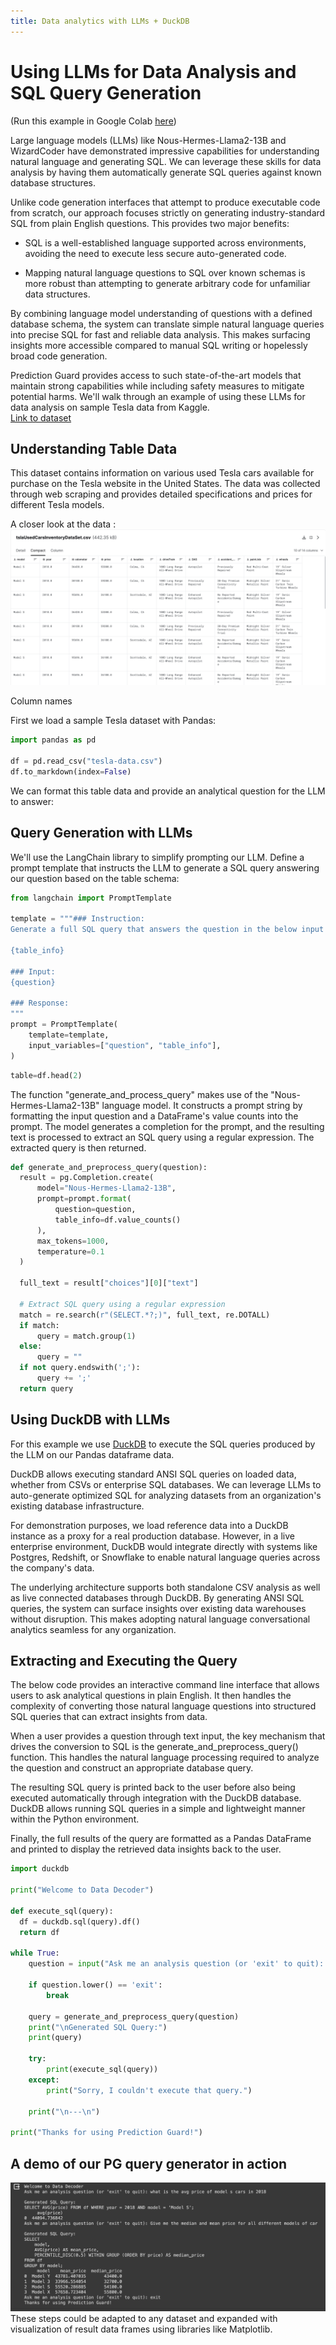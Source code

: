 ```yaml
---
title: Data analytics with LLMs + DuckDB
---
```


# Using LLMs for Data Analysis and SQL Query Generation

(Run this example in Google Colab [here](https://colab.research.google.com/drive/1zx1wlKFDYDUCXuHPmSR0yn61HjvaclfE#scrollTo=ZLEq99jt0Wvj))

Large language models (LLMs) like Nous-Hermes-Llama2-13B and WizardCoder have demonstrated impressive capabilities for understanding natural language and generating SQL. We can leverage these skills for data analysis by having them automatically generate SQL queries against known database structures.

Unlike code generation interfaces that attempt to produce executable code from scratch, our approach focuses strictly on generating industry-standard SQL from plain English questions. This provides two major benefits:

- SQL is a well-established language supported across environments, avoiding the need to execute less secure auto-generated code. 

- Mapping natural language questions to SQL over known schemas is more robust than attempting to generate arbitrary code for unfamiliar data structures.  

By combining language model understanding of questions with a defined database schema, the system can translate simple natural language queries into precise SQL for fast and reliable data analysis. This makes surfacing insights more accessible compared to manual SQL writing or hopelessly broad code generation.

Prediction Guard provides access to such state-of-the-art models that maintain strong capabilities while including safety measures to mitigate potential harms. We'll walk through an example of using these LLMs for data analysis on sample Tesla data from Kaggle.  
[Link to dataset](https://www.kaggle.com/datasets/aravindrajpalepu/tesla-used-cars)

## Understanding Table Data
This dataset contains information on various used Tesla cars available for purchase on the Tesla website in the United States. The data was collected through web scraping and provides detailed specifications and prices for different Tesla models.

A closer look at the data :
![A snapshot of the dataset](./ada-data-head.png)

Column names

First we load a sample Tesla dataset with Pandas:

```python
import pandas as pd

df = pd.read_csv("tesla-data.csv") 
df.to_markdown(index=False)
```
We can format this table data and provide an analytical question for the LLM to answer:

## Query Generation with LLMs

We'll use the LangChain library to simplify prompting our LLM. Define a prompt template that instructs the LLM to generate a SQL query answering our question based on the table schema:

```python
from langchain import PromptTemplate

template = """### Instruction: 
Generate a full SQL query that answers the question in the below input using the following schema information about available database tables named "df". Always start your query with a SELECT statement and end with a semicolon.

{table_info}

### Input:
{question}

### Response:
"""
prompt = PromptTemplate(
    template=template, 
    input_variables=["question", "table_info"],
)
```

```python
table=df.head(2)
```

The function "generate_and_process_query" makes use of the "Nous-Hermes-Llama2-13B" language model. It constructs a prompt string by formatting the input question and a DataFrame's value counts into the prompt. The model generates a completion for the prompt, and the resulting text is processed to extract an SQL query using a regular expression. The extracted query is then returned. 

```python
def generate_and_preprocess_query(question):
  result = pg.Completion.create(
      model="Nous-Hermes-Llama2-13B",
      prompt=prompt.format(
          question=question,
          table_info=df.value_counts()
      ),
      max_tokens=1000,
      temperature=0.1
  )

  full_text = result["choices"][0]["text"]

  # Extract SQL query using a regular expression
  match = re.search(r"(SELECT.*?;)", full_text, re.DOTALL)
  if match:
      query = match.group(1)
  else:
      query = ""
  if not query.endswith(';'):
      query += ';'
  return query
```
## Using DuckDB with LLMs

For this example we use [DuckDB](https://duckdb.org/) to execute the SQL queries produced by the LLM on our Pandas dataframe data. 

DuckDB allows executing standard ANSI SQL queries on loaded data, whether from CSVs or enterprise SQL databases. We can leverage LLMs to auto-generate optimized SQL for analyzing datasets from an organization's existing database infrastructure.

For demonstration purposes, we load reference data into a DuckDB instance as a proxy for a real production database. However, in a live enterprise environment, DuckDB would integrate directly with systems like Postgres, Redshift, or Snowflake to enable natural language queries across the company's data.

The underlying architecture supports both standalone CSV analysis as well as live connected databases through DuckDB. By generating ANSI SQL queries, the system can surface insights over existing data warehouses without disruption. This makes adopting natural language conversational analytics seamless for any organization.

## Extracting and Executing the Query
The below code provides an interactive command line interface that allows users to ask analytical questions in plain English. It then handles the complexity of converting those natural language questions into structured SQL queries that can extract insights from data.

When a user provides a question through text input, the key mechanism that drives the conversion to SQL is the generate_and_preprocess_query() function. This handles the natural language processing required to analyze the question and construct an appropriate database query.

The resulting SQL query is printed back to the user before also being executed automatically through integration with the DuckDB database. DuckDB allows running SQL queries in a simple and lightweight manner within the Python environment.

Finally, the full results of the query are formatted as a Pandas DataFrame and printed to display the retrieved data insights back to the user.

```python
import duckdb

print("Welcome to Data Decoder")

def execute_sql(query):
  df = duckdb.sql(query).df()  
  return df

while True:
    question = input("Ask me an analysis question (or 'exit' to quit): ")
    
    if question.lower() == 'exit':
        break
        
    query = generate_and_preprocess_query(question)
    print("\nGenerated SQL Query:")
    print(query)
    
    try:
        print(execute_sql(query))
    except:
        print("Sorry, I couldn't execute that query.")
        
    print("\n---\n")

print("Thanks for using Prediction Guard!")
```
## A demo of our PG query generator in action
![An example of our model generating a SQL to extract data answering to the user query!!!](./ada-demo.png)
These steps could be adapted to any dataset and expanded with visualization of result data frames using libraries like Matplotlib.

